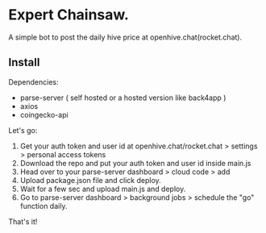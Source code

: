 # Expert Chainsaw.
A simple bot to post the daily hive price at openhive.chat(rocket.chat).

## Install

Dependencies:
- parse-server ( self hosted or a hosted version like back4app )
- axios
- coingecko-api

Let's go:
1. Get your auth token and user id at openhive.chat/rocket.chat > settings > personal access tokens
2. Download the repo and put your auth token and user id inside main.js
3. Head over to your parse-server dashboard > cloud code > add
4. Upload package.json file and click deploy.
5. Wait for a few sec and upload main.js and deploy.
6. Go to parse-server dashboard > background jobs > schedule the "go" function daily.

That's it!

